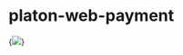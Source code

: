 platon-web-payment
==================

{<img src="https://travis-ci.org/Pokupon/platon-web-payment.png" />}